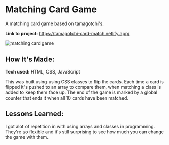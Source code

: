 # Matching Card Game
A matching card game based on tamagotchi's.

**Link to project:** https://tamagotchi-card-match.netlify.app/

![matching card game](https://user-images.githubusercontent.com/102004376/168590899-7fca4083-2540-4e0c-b168-6f7c8bc5f185.JPG)

## How It's Made:

**Tech used:** HTML, CSS, JavaScript

This was built using using CSS classes to flip the cards. Each time a card is flipped it's pushed to an array to compare them, when matching a class is added to keep them face up. The end of the game is marked by a global counter that ends it when all 10 cards have been matched. 


## Lessons Learned:

I got alot of repetition in with using arrays and classes in programming. They're so flexible and it's still surprising to see how much you can change the game with them. 


